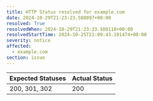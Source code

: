 ```yaml
---
title: HTTP Status resolved for example.com
date: 2024-10-29T21:23:23.508097+00:00
resolved: True
resolvedWhen: 2024-10-29T21:23:23.508110+00:00
resolvedStartTime: 2024-10-25T21:09:43.191474+00:00
severity: notice
affected:
  - example.com
section: issue
---
```


| Expected Statuses | Actual Status  |
|-------------------|----------------|
| 200, 301, 302 | 200 |
